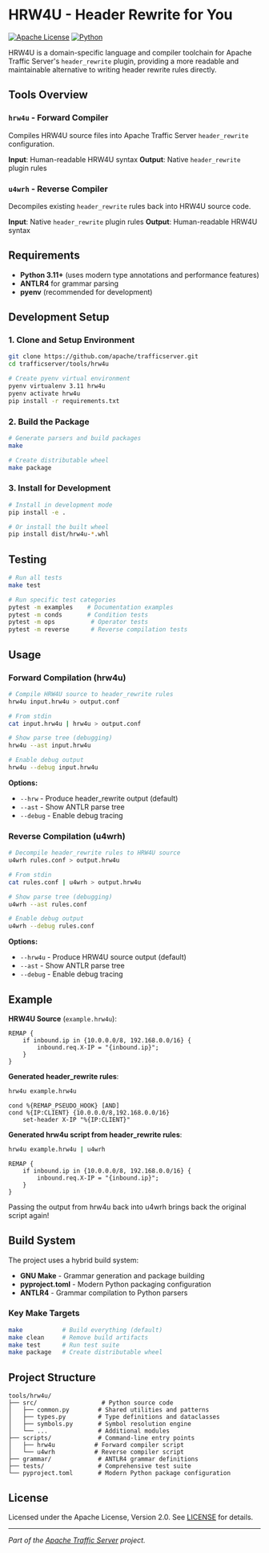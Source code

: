 # HRW4U - Header Rewrite for You

[![Apache License](https://img.shields.io/badge/license-Apache%202.0-blue.svg)](LICENSE)
[![Python](https://img.shields.io/badge/python-3.11+-blue.svg)](https://python.org)

HRW4U is a domain-specific language and compiler toolchain for Apache Traffic Server's `header_rewrite` plugin, providing a more readable and maintainable alternative to writing header rewrite rules directly.

## Tools Overview

### `hrw4u` - Forward Compiler
Compiles HRW4U source files into Apache Traffic Server `header_rewrite` configuration.

**Input**: Human-readable HRW4U syntax
**Output**: Native `header_rewrite` plugin rules

### `u4wrh` - Reverse Compiler
Decompiles existing `header_rewrite` rules back into HRW4U source code.

**Input**: Native `header_rewrite` plugin rules
**Output**: Human-readable HRW4U syntax

## Requirements

- **Python 3.11+** (uses modern type annotations and performance features)
- **ANTLR4** for grammar parsing
- **pyenv** (recommended for development)

## Development Setup

### 1. Clone and Setup Environment
```bash
git clone https://github.com/apache/trafficserver.git
cd trafficserver/tools/hrw4u

# Create pyenv virtual environment
pyenv virtualenv 3.11 hrw4u
pyenv activate hrw4u
pip install -r requirements.txt
```

### 2. Build the Package
```bash
# Generate parsers and build packages
make

# Create distributable wheel
make package
```

### 3. Install for Development
```bash
# Install in development mode
pip install -e .

# Or install the built wheel
pip install dist/hrw4u-*.whl
```

## Testing

```bash
# Run all tests
make test

# Run specific test categories
pytest -m examples    # Documentation examples
pytest -m conds       # Condition tests
pytest -m ops          # Operator tests
pytest -m reverse      # Reverse compilation tests
```

## Usage

### Forward Compilation (hrw4u)

```bash
# Compile HRW4U source to header_rewrite rules
hrw4u input.hrw4u > output.conf

# From stdin
cat input.hrw4u | hrw4u > output.conf

# Show parse tree (debugging)
hrw4u --ast input.hrw4u

# Enable debug output
hrw4u --debug input.hrw4u
```

**Options:**
- `--hrw` - Produce header_rewrite output (default)
- `--ast` - Show ANTLR parse tree
- `--debug` - Enable debug tracing

### Reverse Compilation (u4wrh)

```bash
# Decompile header_rewrite rules to HRW4U source
u4wrh rules.conf > output.hrw4u

# From stdin
cat rules.conf | u4wrh > output.hrw4u

# Show parse tree (debugging)
u4wrh --ast rules.conf

# Enable debug output
u4wrh --debug rules.conf
```

**Options:**
- `--hrw4u` - Produce HRW4U source output (default)
- `--ast` - Show ANTLR parse tree
- `--debug` - Enable debug tracing

## Example

**HRW4U Source** (`example.hrw4u`):
```
REMAP {
    if inbound.ip in {10.0.0.0/8, 192.168.0.0/16} {
        inbound.req.X-IP = "{inbound.ip}";
    }
}
```

**Generated header_rewrite rules**:
```bash
hrw4u example.hrw4u
```
```
cond %{REMAP_PSEUDO_HOOK} [AND]
cond %{IP:CLIENT} {10.0.0.0/8,192.168.0.0/16}
    set-header X-IP "%{IP:CLIENT}"
```

**Generated hrw4u script from header_rewrite rules**:
```bash
hrw4u example.hrw4u | u4wrh
```
```
REMAP {
    if inbound.ip in {10.0.0.0/8, 192.168.0.0/16} {
        inbound.req.X-IP = "{inbound.ip}";
    }
}
```

Passing the output from hrw4u back into u4wrh brings back the original script again!

## Build System

The project uses a hybrid build system:

- **GNU Make** - Grammar generation and package building
- **pyproject.toml** - Modern Python packaging configuration
- **ANTLR4** - Grammar compilation to Python parsers

### Key Make Targets

```bash
make           # Build everything (default)
make clean     # Remove build artifacts
make test      # Run test suite
make package   # Create distributable wheel
```

## Project Structure

```
tools/hrw4u/
├── src/                  # Python source code
│   ├── common.py        # Shared utilities and patterns
│   ├── types.py         # Type definitions and dataclasses
│   ├── symbols.py       # Symbol resolution engine
│   └── ...              # Additional modules
├── scripts/             # Command-line entry points
│   ├── hrw4u           # Forward compiler script
│   └── u4wrh           # Reverse compiler script
├── grammar/             # ANTLR4 grammar definitions
├── tests/               # Comprehensive test suite
└── pyproject.toml       # Modern Python package configuration
```

## License

Licensed under the Apache License, Version 2.0. See [LICENSE](../../LICENSE) for details.

---

*Part of the [Apache Traffic Server](https://trafficserver.apache.org/) project.*
